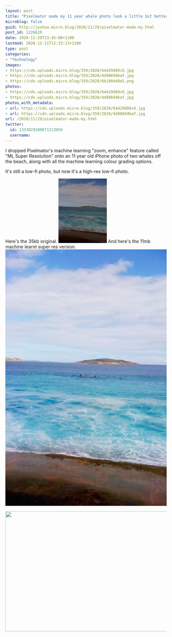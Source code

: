 ```yaml
---
layout: post
title: "Pixelmator made my 11 year whale photo look a little bit better, about 10mb better"
microblog: false
guid: http://joshua.micro.blog/2020/11/29/pixelmator-made-my.html
post_id: 1226620
date: 2020-11-29T23:45:00+1100
lastmod: 2020-12-11T12:33:13+1100
type: post
categories:
- "Technology"
images:
- https://cdn.uploads.micro.blog/359/2020/64429d89c6.jpg
- https://cdn.uploads.micro.blog/359/2020/4d98694baf.jpg
- https://cdn.uploads.micro.blog/359/2020/6b1904d8e5.png
photos:
- https://cdn.uploads.micro.blog/359/2020/64429d89c6.jpg
- https://cdn.uploads.micro.blog/359/2020/4d98694baf.jpg
photos_with_metadata:
- url: https://cdn.uploads.micro.blog/359/2020/64429d89c6.jpg
- url: https://cdn.uploads.micro.blog/359/2020/4d98694baf.jpg
url: /2020/11/29/pixelmator-made-my.html
twitter:
  id: 1333029280071213059
  username: 
---
```

I dropped Pixelmator's machine learning "zoom, enhance" feature called "ML Super Resolution" onto an 11 year old iPhone photo of two whales off the beach, along with all the machine learning colour grading options.

It's still a low-fi photo, but now it's a high-res low-fi photo.

Here's the 35kb original.
<img src="uploads/2020/64429d89c6.jpg" width="151" height="201" alt="" />
And here's the 11mb machine learnt super res version.
<img src="uploads/2020/4d98694baf.jpg" width="600" height="800" alt="" />

<img src="uploads/2020/6b1904d8e5.png" width="600" height="375" alt="" />
